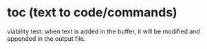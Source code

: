 # toc (text to code/commands)

viability test:
  when text is added in the buffer, it will be modified and appended in the output file.